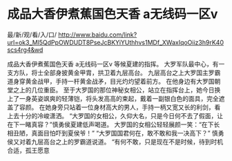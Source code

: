 # 成品大香伊煮蕉国色天香 a无线码一区v

最/新/观/看/入/口/ http://www.baidu.com/link?url=ok3_Ml5QdPpOWDUDT8PseJcBKYiYUthhvs1MDf_XWaxIqoOiiz3h9rK40scs4rg4&wd


成品大香伊煮蕉国色天香 a无线码一区v
等候夏建的指挥。
    大罗军队最中心，有一支方队，将士全部身披黄金甲胄，拱卫着九层高台。
    九层高台之上大罗国主罗霸道身穿黄金战甲，手持一杆黄金战矛，目光灼灼望着前方。
    在他身边有大罗国朝堂之上的几位重臣。
    至于大罗国的那位神秘女相公，站立在指挥台上，她今日换上了一身英姿飒爽的轻薄铠，将头发高高的束起，戴着一副银白色的面具，完全遮盖了容颜。
    在她身旁只站着一位身材高大的男人，手持一柄又宽又长的利剑，看上去十分的冷峻潇洒。
    “大罗国的女相公，久仰大名，只是今日何不去了假面，让在下一睹真容？”慎勇侯夏建低声喝道。
    大罗国的女相公轻轻展颜一笑：“在下长相丑陋，真面目怕吓到夏侯爷！”
    “大罗国国君何在，敢不敢和我一决高下？”
    慎勇侯又对着九层高台之上的罗霸道说道。
    “有何不敢，只是现在不是时候，待到时机合适，孤王愿意
